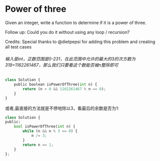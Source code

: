 # Power of three

Given an integer, write a function to determine if it is a power of three.

Follow up:
Could you do it without using any loop / recursion?

Credits:
Special thanks to @dietpepsi for adding this problem and creating all test cases

###### 输入是int，正数范围是0-231，在此范围中允许的最大的3的次方数为319=1162261467，那么我们只要看这个数能否被n整除即可

```python
class Solution {
    public boolean isPowerOfThree(int n) {
        return (n > 0 && 1162261467 % n == 0);
    }
}

```

或者,最直接的方法就是不停地除以3，看最后的余数是否为1:

```python
class Solution {
public:
    bool isPowerOfThree(int n) {
        while (n && n % 3 == 0) {
            n /= 3;
        }
        return n == 1;
    }
};
```

